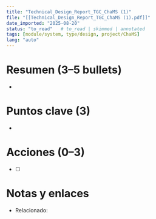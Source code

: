 ```yaml
---
title: "Technical_Design_Report_TGC_ChaMS (1)"
file: "[[Technical_Design_Report_TGC_ChaMS (1).pdf]]"
date_imported: "2025-08-20"
status: "to_read"   # to_read | skimmed | annotated
tags: [module/system, type/design, project/ChaMS]
lang: "auto"
---
```

# Resumen (3–5 bullets)
- 

# Puntos clave (3)
- 

# Acciones (0–3)
- [ ] 

# Notas y enlaces
- Relacionado: 
